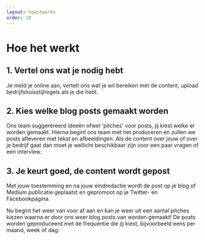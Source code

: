 ```yaml
---
layout: howitworks
order: 10
---
```


# Hoe het werkt

## 1. Vertel ons wat je nodig hebt
Je meld je online aan, vertelt ons wat je wil bereiken met de content, upload bedrijfshuisstijlregels als je die hebt.

## 2. Kies welke blog posts gemaakt worden
Ons team suggerereerd ideeën ofwel 'pitches' voor posts, jij kiest welke er worden gemaakt. Hierna begint ons team met het produceren en zullen we posts afleveren met tekst en afbeeldingen. Als de content over jouw of over je bedrijf gaat dan moet je wellicht beschikbaar zijn voor een paar vragen of een interview.

## 3. Je keurt goed, de content wordt gepost
Met jouw toestemming en na jouw eindredactie wordt de post op je blog of Medium publicatie geplaatst en gepromoot op je Twitter- en Facebookpagina.

Nu begint het weer van voor af aan en kan je weer uit een aantal pitches kiezen waarna er door ons weer blog posts van worden gemaakt! De posts worden geproduceerd met de frequentie die jij kiest, bijvoorbeeld eens per maand, week of dag.
